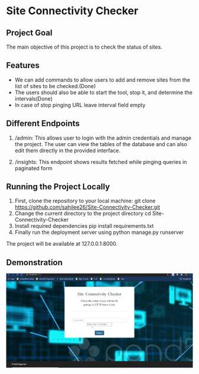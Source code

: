 # Site Connectivity Checker


## Project Goal
The main objective of this project is to check the status of sites. 


## Features
* We  can add commands to allow users to add and remove sites from the list of sites to be checked.(Done)
* The users should also be able to start the tool, stop it, and determine the intervals(Done)
* In case of stop pinging URL leave interval field empty

## Different Endpoints
1. /admin: This allows user to login with the admin credentials and manage the project. The user can view the tables of the database and can also edit them directly in the provided interface.

2. /insights: This endpoint shows results fetched while pinging queries in paginated form


## Running the Project Locally
1. First, clone the repository to your local machine:
  git clone https://github.com/sahilee26/Site-Connectivity-Checker.git
2. Change the current directory to the project directory
  cd Site-Connectivity-Checker
3. Install required dependencies
  pip install requirements.txt
4. Finally run the deployment server using
  python manage.py runserver
  
The project will be available at 127.0.0.1:8000.



## Demonstration
![](ping.gif)

